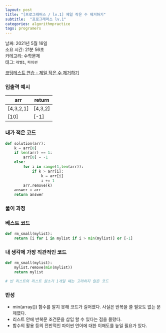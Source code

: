 ```yaml
---
layout: post
title: "[프로그래머스 / lv.1] 제일 작은 수 제거하기"
subtitle:  "프로그래머스 lv.1"
categories: algorithmpractice
tags: programers
---
```


날짜: 2021년 5월 16일  
소요 시간: 21분 56초  
카테고리: 수학문제  
태그: `레벨1`, `파이썬`  


[코딩테스트 연습 - 제일 작은 수 제거하기](https://programmers.co.kr/learn/courses/30/lessons/12935)

### 입출력 예시  

|arr|return|
|---|---|
|[4,3,2,1]|[4,3,2]|
|[10]|[-1]|  
  
  
### 내가 적은 코드

```python
def solution(arr):
    k = arr[0]
    if len(arr) == 1:
        arr[0] = -1
    else:
        for i in range(1,len(arr)):
            if k > arr[i]:
                k = arr[i]
                i += 1
        arr.remove(k)
    answer = arr
    return answer
```

### 풀이 과정  



### 베스트 코드

```python
def rm_small(mylist):
    return [i for i in mylist if i > min(mylist)] or [-1]
```  
  
### 내 생각에 가장 직관적인 코드

```python
def rm_small(mylist):
    mylist.remove(min(mylist))
    return mylist

# 빈 리스트와 리스트 원소가 1개일 때는 고려하지 않은 코드
```

### 반성

- min(array[]) 함수를 알지 못해 코드가 길어졌다. 사실은 반복을 쓸 필요도 없는 문제였다.
- 리스트 안에 반복문 조건문을 삽입 할 수 있다는 점을 몰랐다.
- 함수의 활용 등의 전반적인 파이썬 언어에 대한 이해도를 높일 필요가 있다.
  
  
